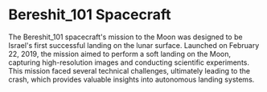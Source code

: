 # Bereshit_101 Spacecraft
The Bereshit_101 spacecraft's mission to the Moon was designed to be Israel's first successful landing on the lunar surface. Launched on February 22, 2019, the mission aimed to perform a soft landing on the Moon, capturing high-resolution images and conducting scientific experiments. This mission faced several technical challenges, ultimately leading to the crash, which provides valuable insights into autonomous landing systems.
